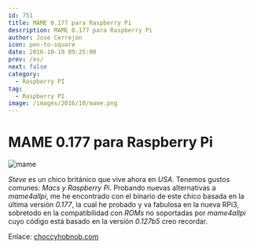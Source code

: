```yaml
---
id: 751
title: MAME 0.177 para Raspberry Pi
description: MAME 0.177 para Raspberry Pi
author: Jose Cerrejon
icon: pen-to-square
date: 2016-10-10 09:25:00
prev: /es/
next: false
category:
  - Raspberry PI
tag:
  - Raspberry PI
image: /images/2016/10/mame.png
---
```


# MAME 0.177 para Raspberry Pi

![mame](/images/2016/10/mame.png)

*Steve* es un chico británico que vive ahora en *USA*. Tenemos gustos comunes: *Macs y Raspberry Pi*. Probando nuevas alternativas a *mame4allpi*, me he encontrado con el binario de este chico basada en la última versión *0.177*, la cual he probado y va fabulosa en la nueva RPi3, sobretodo en la compatibilidad con *ROMs* no soportadas por *mame4allpi* cuyo código está basado en la versión *0.127b5* creo recordar.

Enlace: [choccyhobnob.com](http://choccyhobnob.com/software/mame/)